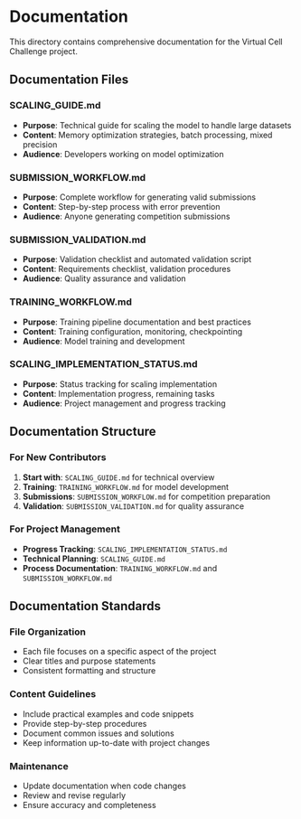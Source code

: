 # Documentation

This directory contains comprehensive documentation for the Virtual Cell Challenge project.

## Documentation Files

### **SCALING_GUIDE.md**
- **Purpose**: Technical guide for scaling the model to handle large datasets
- **Content**: Memory optimization strategies, batch processing, mixed precision
- **Audience**: Developers working on model optimization

### **SUBMISSION_WORKFLOW.md**
- **Purpose**: Complete workflow for generating valid submissions
- **Content**: Step-by-step process with error prevention
- **Audience**: Anyone generating competition submissions

### **SUBMISSION_VALIDATION.md**
- **Purpose**: Validation checklist and automated validation script
- **Content**: Requirements checklist, validation procedures
- **Audience**: Quality assurance and validation

### **TRAINING_WORKFLOW.md**
- **Purpose**: Training pipeline documentation and best practices
- **Content**: Training configuration, monitoring, checkpointing
- **Audience**: Model training and development

### **SCALING_IMPLEMENTATION_STATUS.md**
- **Purpose**: Status tracking for scaling implementation
- **Content**: Implementation progress, remaining tasks
- **Audience**: Project management and progress tracking

## Documentation Structure

### **For New Contributors**
1. **Start with**: `SCALING_GUIDE.md` for technical overview
2. **Training**: `TRAINING_WORKFLOW.md` for model development
3. **Submissions**: `SUBMISSION_WORKFLOW.md` for competition preparation
4. **Validation**: `SUBMISSION_VALIDATION.md` for quality assurance

### **For Project Management**
- **Progress Tracking**: `SCALING_IMPLEMENTATION_STATUS.md`
- **Technical Planning**: `SCALING_GUIDE.md`
- **Process Documentation**: `TRAINING_WORKFLOW.md` and `SUBMISSION_WORKFLOW.md`

## Documentation Standards

### **File Organization**
- Each file focuses on a specific aspect of the project
- Clear titles and purpose statements
- Consistent formatting and structure

### **Content Guidelines**
- Include practical examples and code snippets
- Provide step-by-step procedures
- Document common issues and solutions
- Keep information up-to-date with project changes

### **Maintenance**
- Update documentation when code changes
- Review and revise regularly
- Ensure accuracy and completeness 